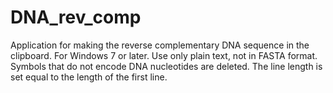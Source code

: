 # DNA_rev_comp
Application for making the reverse complementary DNA sequence in the clipboard.
For Windows 7 or later.
Use only plain text, not in FASTA format.
Symbols that do not encode DNA nucleotides are deleted.
The line length is set equal to the length of the first line.
